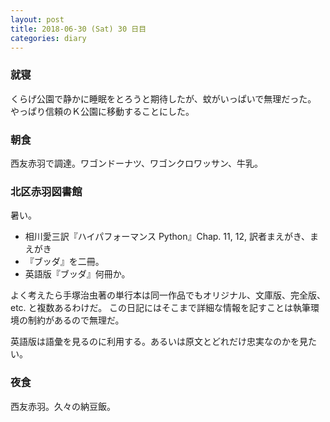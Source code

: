 ```yaml
---
layout: post
title: 2018-06-30 (Sat) 30 日目
categories: diary
---
```


### 就寝

くらげ公園で静かに睡眠をとろうと期待したが、蚊がいっぱいで無理だった。
やっぱり信頼のＫ公園に移動することにした。

### 朝食

西友赤羽で調達。ワゴンドーナツ、ワゴンクロワッサン、牛乳。

### 北区赤羽図書館

暑い。

* 相川愛三訳『ハイパフォーマンス Python』Chap. 11, 12, 訳者まえがき、まえがき
* 『ブッダ』を二冊。
* 英語版『ブッダ』何冊か。

よく考えたら手塚治虫著の単行本は同一作品でもオリジナル、文庫版、完全版、etc. と複数あるわけだ。
この日記にはそこまで詳細な情報を記すことは執筆環境の制約があるので無理だ。

英語版は語彙を見るのに利用する。あるいは原文とどれだけ忠実なのかを見たい。

### 夜食

西友赤羽。久々の納豆飯。
